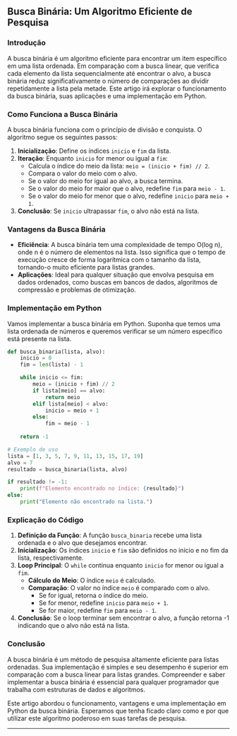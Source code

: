 ## Busca Binária: Um Algoritmo Eficiente de Pesquisa

### Introdução

A busca binária é um algoritmo eficiente para encontrar um item específico em uma lista ordenada. Em comparação com a busca linear, que verifica cada elemento da lista sequencialmente até encontrar o alvo, a busca binária reduz significativamente o número de comparações ao dividir repetidamente a lista pela metade. Este artigo irá explorar o funcionamento da busca binária, suas aplicações e uma implementação em Python.

### Como Funciona a Busca Binária

A busca binária funciona com o princípio de divisão e conquista. O algoritmo segue os seguintes passos:

1. **Inicialização**: Define os índices `inicio` e `fim` da lista.
2. **Iteração**: Enquanto `inicio` for menor ou igual a `fim`:
    - Calcula o índice do meio da lista: `meio = (inicio + fim) // 2`.
    - Compara o valor do meio com o alvo.
    - Se o valor do meio for igual ao alvo, a busca termina.
    - Se o valor do meio for maior que o alvo, redefine `fim` para `meio - 1`.
    - Se o valor do meio for menor que o alvo, redefine `inicio` para `meio + 1`.
3. **Conclusão**: Se `inicio` ultrapassar `fim`, o alvo não está na lista.

### Vantagens da Busca Binária

- **Eficiência**: A busca binária tem uma complexidade de tempo O(log n), onde n é o número de elementos na lista. Isso significa que o tempo de execução cresce de forma logarítmica com o tamanho da lista, tornando-o muito eficiente para listas grandes.
- **Aplicações**: Ideal para qualquer situação que envolva pesquisa em dados ordenados, como buscas em bancos de dados, algoritmos de compressão e problemas de otimização.

### Implementação em Python

Vamos implementar a busca binária em Python. Suponha que temos uma lista ordenada de números e queremos verificar se um número específico está presente na lista.

```python
def busca_binaria(lista, alvo):
    inicio = 0
    fim = len(lista) - 1

    while inicio <= fim:
        meio = (inicio + fim) // 2
        if lista[meio] == alvo:
            return meio
        elif lista[meio] < alvo:
            inicio = meio + 1
        else:
            fim = meio - 1
    
    return -1

# Exemplo de uso
lista = [1, 3, 5, 7, 9, 11, 13, 15, 17, 19]
alvo = 7
resultado = busca_binaria(lista, alvo)

if resultado != -1:
    print(f"Elemento encontrado no índice: {resultado}")
else:
    print("Elemento não encontrado na lista.")
```

### Explicação do Código

1. **Definição da Função**: A função `busca_binaria` recebe uma lista ordenada e o alvo que desejamos encontrar.
2. **Inicialização**: Os índices `inicio` e `fim` são definidos no início e no fim da lista, respectivamente.
3. **Loop Principal**: O `while` continua enquanto `inicio` for menor ou igual a `fim`.
    - **Cálculo do Meio**: O índice `meio` é calculado.
    - **Comparação**: O valor no índice `meio` é comparado com o alvo.
        - Se for igual, retorna o índice do meio.
        - Se for menor, redefine `inicio` para `meio + 1`.
        - Se for maior, redefine `fim` para `meio - 1`.
4. **Conclusão**: Se o loop terminar sem encontrar o alvo, a função retorna -1 indicando que o alvo não está na lista.

### Conclusão

A busca binária é um método de pesquisa altamente eficiente para listas ordenadas. Sua implementação é simples e seu desempenho é superior em comparação com a busca linear para listas grandes. Compreender e saber implementar a busca binária é essencial para qualquer programador que trabalha com estruturas de dados e algoritmos.

Este artigo abordou o funcionamento, vantagens e uma implementação em Python da busca binária. Esperamos que tenha ficado claro como e por que utilizar este algoritmo poderoso em suas tarefas de pesquisa.

---
